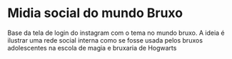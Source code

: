 # Midia social do mundo Bruxo
Base da tela de login do instagram com o tema no mundo bruxo.
A ideia é ilustrar uma rede social interna como se fosse usada pelos bruxos adolescentes na escola de magia e bruxaria de Hogwarts
